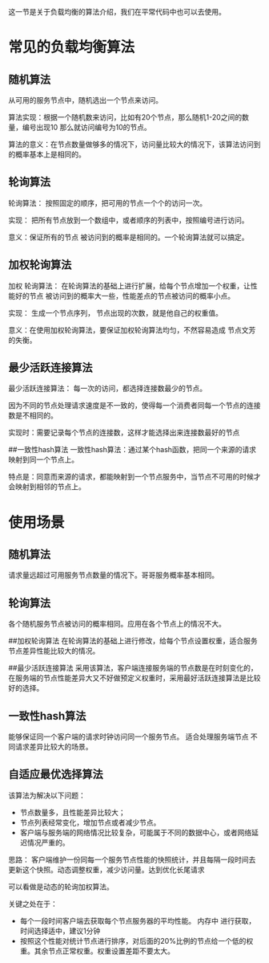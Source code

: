 这一节是关于负载均衡的算法介绍，我们在平常代码中也可以去使用。
# 常见的负载均衡算法
## 随机算法
从可用的服务节点中，随机选出一个节点来访问。

算法实现：根据一个随机数来访问，比如有20个节点，那么随机1-20之间的数量，编号出现10 那么就访问编号为10的节点。

算法的意义：在节点数量做够多的情况下，访问量比较大的情况下，该算法访问到的概率基本上是相同的。

## 轮询算法
轮询算法： 按照固定的顺序，把可用的节点一个个的访问一次。

实现： 把所有节点放到一个数组中，或者顺序的列表中，按照编号进行访问。

意义：保证所有的节点 被访问到的概率是相同的。一个轮询算法就可以搞定。
## 加权轮询算法
加权 轮询算法： 在轮询算法的基础上进行扩展，给每个节点增加一个权重，让性能好的节点 被访问到的概率大一些，性能差点的节点被访问的概率小点。

实现： 生成一个节点序列， 节点出现的次数，就是他自己的权重值。

意义：在使用加权轮询算法，要保证加权轮询算法均匀，不然容易造成 节点文芳的失衡。

## 最少活跃连接算法
最少活跃连接算法： 每一次的访问，都选择连接数最少的节点。

因为不同的节点处理请求速度是不一致的，使得每一个消费者同每一个节点的连接数是不相同的。

实现时：需要记录每个节点的连接数，这样才能选择出来连接数最好的节点

##一致性hash算法
一致性hash算法：通过某个hash函数，把同一个来源的请求映射到同一个节点上。

特点是：同意而来源的请求，都能映射到一个节点服务中，当节点不可用的时候才会映射到相邻的节点上。

# 使用场景

## 随机算法
  请求量远超过可用服务节点数量的情况下。哥哥服务概率基本相同。

## 轮询算法
各个随机服务节点被访问的概率相同。应用在各个节点上的情况不大。

##加权轮询算法
在轮询算法的基础上进行修改，给每个节点设置权重，适合服务节点差异性能比较大的情况。

##最少活跃连接算法
采用该算法，客户端连接服务端的节点数是在时刻变化的，在服务端的节点性能差异大又不好做预定义权重时，采用最好活跃连接算法是比较好的选择。

## 一致性hash算法
能够保证同一个客户端的请求时钟访问同一个服务节点。
适合处理服务端节点 不同请求差异比较大的场景。

## 自适应最优选择算法
该算法为解决以下问题：
- 节点数量多，且性能差异比较大；
- 节点列表经常变化，增加节点或者减少节点。
- 客户端与服务端的网络情况比较复杂，可能属于不同的数据中心，或者网络延迟情况严重的。

思路： 客户端维护一份同每一个服务节点性能的快照统计，并且每隔一段时间去更新这个快照。动态调整权重，减少访问量。达到优化长尾请求

可以看做是动态的轮询加权算法。

关键之处在于：
- 每个一段时间客户端去获取每个节点服务器的平均性能。 内存中
进行获取，时间选择适中，建议1分钟
- 按照这个性能对统计节点进行排序，对后面的20%比例的节点给一个低的权重。其余节点正常权重。权重设置差距不要太大。

